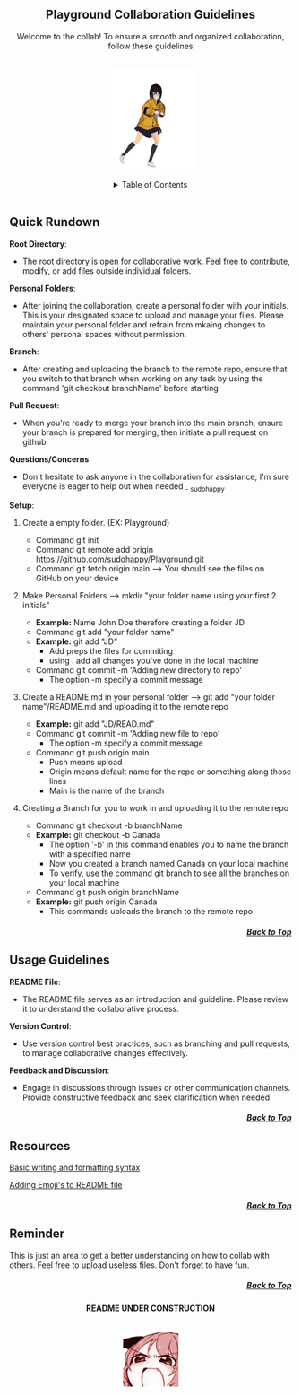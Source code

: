 <a name='top'></a>

<h2 align='center'>Playground Collaboration Guidelines</h2>

<p align='center'>Welcome to the collab! To ensure a smooth and organized collaboration, follow these guidelines</p>


<br>

<!-- The Almight Dancing GIF -->

<div align='center'>
	<a href='https://github.com/sudohappy/Playground'>
		<img src='CL/img/dance.gif' alt='Anime Girl dance' height='179' width='160'>
	</a>
</div>

<br>
<!-- Out with the Old and IN WITH THE NEW
## Table of CONTENTS :sunglasses:
- [Folder Structure](#Folder-Structure)
- [Usage Guidelines](#Usage-Guidelines)
- [Resources](#Resources)
- [Reminder](#Reminder)
-->
<!-- The New New Table of content -->
<div align='center'>
	<details>
		<summary>Table of Contents</summary>
		<ul>
			<a href='#Quick-Rundown'>Quick Rundown</a><br>
			<a href='#Usage-Guidelines'>Usage Guidelines</a><br>
			<a href='#Resources'>Resources</a><br>
			<a href='#Reminder'>Reminder</a><br>
		</ul>
	</details>
</div><br>

## **Quick Rundown**

**Root Directory**:

- The root directory is open for collaborative work. Feel free to contribute, modify, or add files outside individual folders.

**Personal Folders**:	

- After joining the collaboration, create a personal folder with your initials. This is your designated space to upload and manage your files.
Please maintain your personal folder and refrain from mkaing changes to others' personal spaces without permission.

**Branch**:

- After creating and uploading the branch to the remote repo, ensure that you switch to that branch when working on any task by using the command 'git checkout branchName' before starting

**Pull Request**:

- When you're ready to merge your branch into the main branch, ensure your branch is prepared for merging, then initiate a pull request on github

**Questions/Concerns**:

- Don't hesitate to ask anyone in the collaboration for assistance; I'm sure everyone is eager to help out when needed
<sub>- sudohappy</sub>

**Setup**:

1. Create a empty folder. (EX: Playground)
   - Command git init<br>
   - Command git remote add origin https://github.com/sudohappy/Playground.git<br>
   - Command git fetch origin main --> You should see the files on GitHub on your device<br>

2. Make Personal Folders --> mkdir "your folder name using your first 2 initials"
   - **Example:** Name John Doe therefore creating a folder JD<br>
   - Command git add "your folder name"<br>
   - **Example:** git add "JD"
      - Add preps the files for commiting
      - using . add all changes you've done in the local machine<br>
   - Command git commit -m 'Adding new directory to repo'
      - The option -m specify a commit message<br>

3. Create a README.md in your personal folder --> git add "your folder name"/README.md and uploading it to the remote repo
   - **Example:** git add "JD/READ.md" <br>
   - Command git commit -m 'Adding new file to repo'
      - The option -m specify a commit message<br>
   - Command git push origin main
      - Push means upload
      - Origin means default name for the repo or something along those lines
      - Main is the name of the branch<br>

4. Creating a Branch for you to work in and uploading it to the remote repo
   - Command git checkout -b branchName<br>
   - **Example:** git checkout -b Canada
      - The option '-b' in this command enables you to name the branch with a specified name
      - Now you created a branch named Canada on your local machine
      - To verify, use the command git branch to see all the branches on your local machine<br>
   - Command git push origin branchName<br>
   - **Example:** git push origin Canada
      - This commands uploads the branch to the remote repo<br>

<h5 align='right'><a href='#top'>Back to Top</a></h5>

## **Usage Guidelines**

**README File**:

- The README file serves as an introduction and guideline. Please review it to understand the collaborative process.

**Version Control**:

- Use version control best practices, such as branching and pull requests, to manage collaborative changes effectively.

**Feedback and Discussion**:

- Engage in discussions through issues or other communication channels. Provide constructive feedback and seek clarification when needed.

<h5 align='right'><a href='#top'>Back to Top</a></h5>

## **Resources**

<a href='https://docs.github.com/en/get-started/writing-on-github/getting-started-with-writing-and-formatting-on-github/basic-writing-and-formatting-syntax#images'>Basic writing and formatting syntax</a>

<a href='https://github.com/ikatyang/emoji-cheat-sheet/blob/master/README.md'>Adding Emoji's to README file</a>

<h5 align='right'><a href='#top'>Back to Top</a></h5>

## **Reminder**

This is just an area to get a better understanding on how to collab with others. Feel free to upload useless files. Don't forget to have fun.


<h5 align='right'><a href='#top'>Back to Top</a></h5>



<h4 align='center'>README UNDER CONSTRUCTION</h4><br>

<div align='center'>
	<a href='https://github.com/sudohappy/Playground'>
		<img src='CL/img/rage.gif' alt='Angry Face' heigh='100' width='100'>
	</a>
</div>

